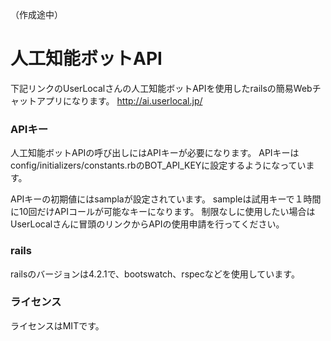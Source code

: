 （作成途中）

# 人工知能ボットAPI
下記リンクのUserLocalさんの人工知能ボットAPIを使用したrailsの簡易Webチャットアプリになります。
http://ai.userlocal.jp/

### APIキー
人工知能ボットAPIの呼び出しにはAPIキーが必要になります。
APIキーはconfig/initializers/constants.rbのBOT_API_KEYに設定するようになっています。

APIキーの初期値にはsamplaが設定されています。
sampleは試用キーで１時間に10回だけAPIコールが可能なキーになります。
制限なしに使用したい場合はUserLocalさんに冒頭のリンクからAPIの使用申請を行ってください。

### rails
railsのバージョンは4.2.1で、bootswatch、rspecなどを使用しています。

### ライセンス
ライセンスはMITです。
